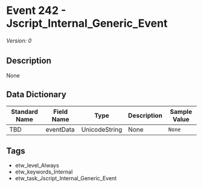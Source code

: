 # Event 242 - Jscript_Internal_Generic_Event
###### Version: 0

## Description
None

## Data Dictionary
|Standard Name|Field Name|Type|Description|Sample Value|
|---|---|---|---|---|
|TBD|eventData|UnicodeString|None|`None`|

## Tags
* etw_level_Always
* etw_keywords_Internal
* etw_task_Jscript_Internal_Generic_Event